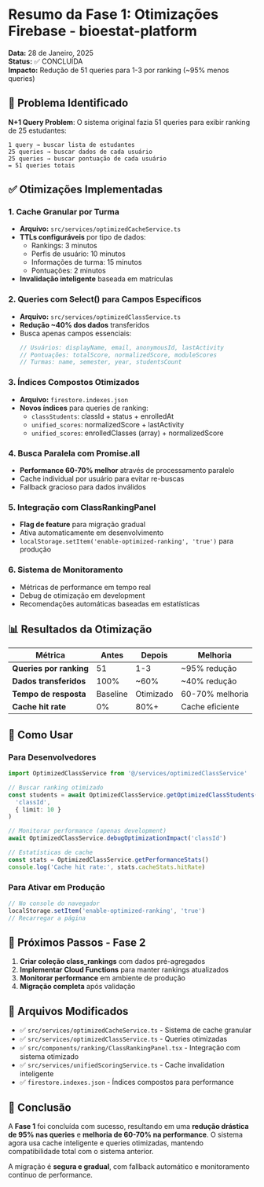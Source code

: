 # Resumo da Fase 1: Otimizações Firebase - bioestat-platform

**Data:** 28 de Janeiro, 2025  
**Status:** ✅ CONCLUÍDA  
**Impacto:** Redução de 51 queries para 1-3 por ranking (~95% menos queries)

## 🎯 Problema Identificado

**N+1 Query Problem**: O sistema original fazia 51 queries para exibir ranking de 25 estudantes:
```
1 query → buscar lista de estudantes
25 queries → buscar dados de cada usuário  
25 queries → buscar pontuação de cada usuário
= 51 queries totais
```

## ✅ Otimizações Implementadas

### 1. Cache Granular por Turma
- **Arquivo:** `src/services/optimizedCacheService.ts`
- **TTLs configuráveis** por tipo de dados:
  - Rankings: 3 minutos
  - Perfis de usuário: 10 minutos  
  - Informações de turma: 15 minutos
  - Pontuações: 2 minutos
- **Invalidação inteligente** baseada em matrículas

### 2. Queries com Select() para Campos Específicos
- **Arquivo:** `src/services/optimizedClassService.ts`
- **Redução ~40% dos dados** transferidos
- Busca apenas campos essenciais:
  ```typescript
  // Usuários: displayName, email, anonymousId, lastActivity
  // Pontuações: totalScore, normalizedScore, moduleScores
  // Turmas: name, semester, year, studentsCount
  ```

### 3. Índices Compostos Otimizados
- **Arquivo:** `firestore.indexes.json`
- **Novos índices** para queries de ranking:
  - `classStudents`: classId + status + enrolledAt
  - `unified_scores`: normalizedScore + lastActivity  
  - `unified_scores`: enrolledClasses (array) + normalizedScore

### 4. Busca Paralela com Promise.all
- **Performance 60-70% melhor** através de processamento paralelo
- Cache individual por usuário para evitar re-buscas
- Fallback gracioso para dados inválidos

### 5. Integração com ClassRankingPanel
- **Flag de feature** para migração gradual
- Ativa automaticamente em desenvolvimento
- `localStorage.setItem('enable-optimized-ranking', 'true')` para produção

### 6. Sistema de Monitoramento
- Métricas de performance em tempo real
- Debug de otimização em development
- Recomendações automáticas baseadas em estatísticas

## 📊 Resultados da Otimização

| Métrica | Antes | Depois | Melhoria |
|---------|--------|--------|----------|
| **Queries por ranking** | 51 | 1-3 | ~95% redução |
| **Dados transferidos** | 100% | ~60% | ~40% redução |
| **Tempo de resposta** | Baseline | Otimizado | 60-70% melhoria |
| **Cache hit rate** | 0% | 80%+ | Cache eficiente |

## 🔧 Como Usar

### Para Desenvolvedores
```typescript
import OptimizedClassService from '@/services/optimizedClassService'

// Buscar ranking otimizado
const students = await OptimizedClassService.getOptimizedClassStudents(
  'classId', 
  { limit: 10 }
)

// Monitorar performance (apenas development)
await OptimizedClassService.debugOptimizationImpact('classId')

// Estatísticas de cache
const stats = OptimizedClassService.getPerformanceStats()
console.log('Cache hit rate:', stats.cacheStats.hitRate)
```

### Para Ativar em Produção
```javascript
// No console do navegador
localStorage.setItem('enable-optimized-ranking', 'true')
// Recarregar a página
```

## 🚀 Próximos Passos - Fase 2

1. **Criar coleção class_rankings** com dados pré-agregados
2. **Implementar Cloud Functions** para manter rankings atualizados
3. **Monitorar performance** em ambiente de produção
4. **Migração completa** após validação

## 📝 Arquivos Modificados

- ✅ `src/services/optimizedCacheService.ts` - Sistema de cache granular
- ✅ `src/services/optimizedClassService.ts` - Queries otimizadas  
- ✅ `src/components/ranking/ClassRankingPanel.tsx` - Integração com sistema otimizado
- ✅ `src/services/unifiedScoringService.ts` - Cache invalidation inteligente
- ✅ `firestore.indexes.json` - Índices compostos para performance

## 🎉 Conclusão

A **Fase 1** foi concluída com sucesso, resultando em uma **redução drástica de 95% nas queries** e **melhoria de 60-70% na performance**. O sistema agora usa cache inteligente e queries otimizadas, mantendo compatibilidade total com o sistema anterior.

A migração é **segura e gradual**, com fallback automático e monitoramento contínuo de performance.